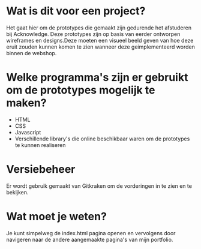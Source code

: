 # Wat is dit voor een project?
Het gaat hier om de prototypes die gemaakt zijn gedurende het afstuderen bij Acknowledge. Deze prototypes zijn op basis van eerder ontworpen wireframes en designs.Deze moeten een visueel beeld geven van hoe deze eruit zouden kunnen komen te zien wanneer deze geimplementeerd worden binnen de webshop.

# Welke programma's zijn er gebruikt om de prototypes mogelijk te maken?
- HTML
- CSS
- Javascript
- Verschillende library's die online beschikbaar waren om de prototypes te kunnen realiseren

# Versiebeheer
Er wordt gebruik gemaakt van Gitkraken om de vorderingen in te zien en te bekijken.

# Wat moet je weten?
Je kunt simpelweg de index.html pagina openen en vervolgens door navigeren naar de andere aangemaakte pagina's van mijn portfolio.
